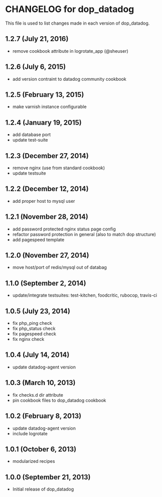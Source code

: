 # CHANGELOG for dop_datadog

This file is used to list changes made in each version of dop_datadog.

## 1.2.7 (July 21, 2016)

* remove cookbook attribute in logrotate_app (@sheuser)

## 1.2.6 (July 6, 2015)

* add version contraint to datadog community cookbook

## 1.2.5 (February 13, 2015)

* make varnish instance configurable

## 1.2.4 (January 19, 2015)

* add database port
* update test-suite

## 1.2.3 (December 27, 2014)

* remove nginx (use from standard cookbook)
* update testsuite

## 1.2.2 (December 12, 2014)

* add proper host to mysql user

## 1.2.1 (November 28, 2014)

* add password protected nginx status page config
* refactor password protection in general (also to match dop structure)
* add pagespeed template

## 1.2.0 (November 27, 2014)

* move host/port of redis/mysql out of databag

## 1.1.0 (September 2, 2014)

* update/integrate testsuites: test-kitchen, foodcritic, rubocop, travis-ci

## 1.0.5 (July 23, 2014)

* fix php_ping check
* fix php_status check
* fix pagespeed check
* fix nginx check

## 1.0.4 (July 14, 2014)

* update datadog-agent version

## 1.0.3 (March 10, 2013)

* fix checks.d dir attribute
* pin cookbook files to dop_datadog cookbook

## 1.0.2 (February 8, 2013)

* update datadog-agent version
* include logrotate

## 1.0.1 (October 6, 2013)

* modularized recipes

## 1.0.0  (September 21, 2013)

* Initial release of dop_datadog